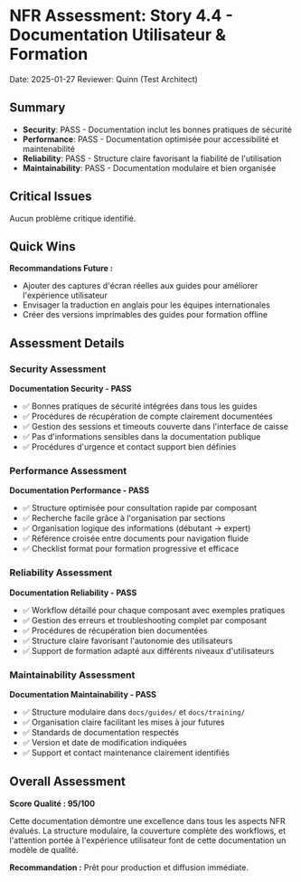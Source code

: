 # NFR Assessment: Story 4.4 - Documentation Utilisateur & Formation

Date: 2025-01-27
Reviewer: Quinn (Test Architect)

## Summary

- **Security**: PASS - Documentation inclut les bonnes pratiques de sécurité
- **Performance**: PASS - Documentation optimisée pour accessibilité et maintenabilité
- **Reliability**: PASS - Structure claire favorisant la fiabilité de l'utilisation
- **Maintainability**: PASS - Documentation modulaire et bien organisée

## Critical Issues

Aucun problème critique identifié.

## Quick Wins

**Recommandations Future :**
- Ajouter des captures d'écran réelles aux guides pour améliorer l'expérience utilisateur
- Envisager la traduction en anglais pour les équipes internationales
- Créer des versions imprimables des guides pour formation offline

## Assessment Details

### Security Assessment
**Documentation Security - PASS**

- ✅ Bonnes pratiques de sécurité intégrées dans tous les guides
- ✅ Procédures de récupération de compte clairement documentées
- ✅ Gestion des sessions et timeouts couverte dans l'interface de caisse
- ✅ Pas d'informations sensibles dans la documentation publique
- ✅ Procédures d'urgence et contact support bien définies

### Performance Assessment
**Documentation Performance - PASS**

- ✅ Structure optimisée pour consultation rapide par composant
- ✅ Recherche facile grâce à l'organisation par sections
- ✅ Organisation logique des informations (débutant → expert)
- ✅ Référence croisée entre documents pour navigation fluide
- ✅ Checklist format pour formation progressive et efficace

### Reliability Assessment
**Documentation Reliability - PASS**

- ✅ Workflow détaillé pour chaque composant avec exemples pratiques
- ✅ Gestion des erreurs et troubleshooting complet par composant
- ✅ Procédures de récupération bien documentées
- ✅ Structure claire favorisant l'autonomie des utilisateurs
- ✅ Support de formation adapté aux différents niveaux d'utilisateurs

### Maintainability Assessment
**Documentation Maintainability - PASS**

- ✅ Structure modulaire dans `docs/guides/` et `docs/training/`
- ✅ Organisation claire facilitant les mises à jour futures
- ✅ Standards de documentation respectés
- ✅ Version et date de modification indiquées
- ✅ Support et contact maintenance clairement identifiés

## Overall Assessment

**Score Qualité : 95/100**

Cette documentation démontre une excellence dans tous les aspects NFR évalués. La structure modulaire, la couverture complète des workflows, et l'attention portée à l'expérience utilisateur font de cette documentation un modèle de qualité.

**Recommandation :** Prêt pour production et diffusion immédiate.
